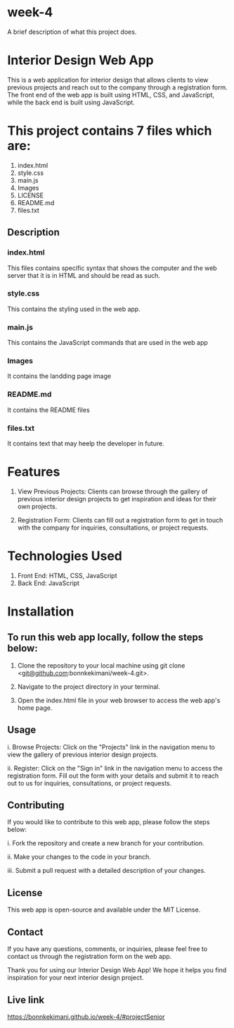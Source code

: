 # week-4
A brief description of what this project does.
# Interior Design Web App

This is a web application for interior design that allows clients to view previous projects and reach out to the company through a registration form. The front end of the web app is built using HTML, CSS, and JavaScript, while the back end is built using JavaScript.

# This project contains 7 files which are:
1. index.html
2. style.css
3. main.js
4. Images
5. LICENSE
6. README.md
7. files.txt
## Description
### index.html
This files contains specific syntax that shows the computer and the web server that it is in HTML and should be read as such.
### style.css
This contains the styling used in the web app.
### main.js
This contains the JavaScript commands that are used in the web app
### Images
It contains the landding page image
### README.md
It contains the README files
### files.txt
It contains text that may heelp the developer in future.

# Features
1. View Previous Projects: Clients can browse through the gallery of previous interior design projects to get inspiration and ideas for their own projects.

2. Registration Form: Clients can fill out a registration form to get in touch with the company for inquiries, consultations, or project requests.

# Technologies Used
1. Front End: HTML, CSS, JavaScript
2. Back End: JavaScript
# Installation
## To run this web app locally, follow the steps below:

1. Clone the repository to your local machine using git clone <git@github.com:bonnkekimani/week-4.git>.

2. Navigate to the project directory in your terminal.

3. Open the index.html file in your web browser to access the web app's home page.


## Usage
i. Browse Projects: Click on the "Projects" link in the navigation menu to view the gallery of previous interior design projects.

ii. Register: Click on the "Sign in" link in the navigation menu to access the registration form. Fill out the form with your details and submit it to reach out to us for inquiries, consultations, or project requests.

## Contributing
If you would like to contribute to this web app, please follow the steps below:

i. Fork the repository and create a new branch for your contribution.

ii. Make your changes to the code in your branch.

iii. Submit a pull request with a detailed description of your changes.

## License
This web app is open-source and available under the MIT License.

## Contact
If you have any questions, comments, or inquiries, please feel free to contact us through the registration form on the web app.

Thank you for using our Interior Design Web App! We hope it helps you find inspiration for your next interior design project.

## Live link
https://bonnkekimani.github.io/week-4/#projectSenior